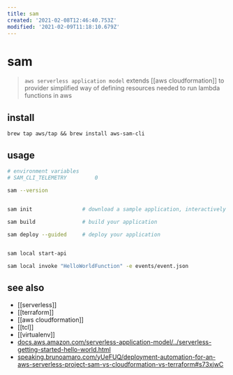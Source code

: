 ```yaml
---
title: sam
created: '2021-02-08T12:46:40.753Z'
modified: '2021-02-09T11:18:10.679Z'
---
```


# sam

> `aws serverless application model` extends [[aws cloudformation]] to provider simplified way of defining resources needed to run lambda functions in aws

## install
`brew tap aws/tap && brew install aws-sam-cli`
## usage
```sh
# environment variables
# SAM_CLI_TELEMETRY         0 

sam --version


sam init                # download a sample application, interactively
       
sam build               # build your application

sam deploy --guided     # deploy your application


sam local start-api

sam local invoke "HelloWorldFunction" -e events/event.json
```

## see also
- [[serverless]]
- [[terraform]]
- [[aws cloudformation]]
- [[tcl]]
- [[virtualenv]]
- [docs.aws.amazon.com/serverless-application-model/../serverless-getting-started-hello-world.html](https://docs.aws.amazon.com/serverless-application-model/latest/developerguide/serverless-getting-started-hello-world.html)
- [speaking.brunoamaro.com/yUeFUQ/deployment-automation-for-an-aws-serverless-project-sam-vs-cloudformation-vs-terraform#s73xjwC](https://speaking.brunoamaro.com/yUeFUQ/deployment-automation-for-an-aws-serverless-project-sam-vs-cloudformation-vs-terraform#s73xjwC)
